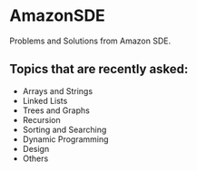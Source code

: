 # AmazonSDE
Problems and Solutions from Amazon SDE.


## Topics that are recently asked:
- Arrays and Strings
- Linked Lists
- Trees and Graphs
- Recursion
- Sorting and Searching
- Dynamic Programming
- Design
- Others
